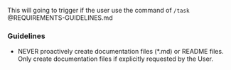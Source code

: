 This will going to trigger if the user use the command of `/task` @REQUIREMENTS-GUIDELINES.md

### Guidelines
- NEVER proactively create documentation files (*.md) or README files. Only create documentation files if explicitly requested by the User.
